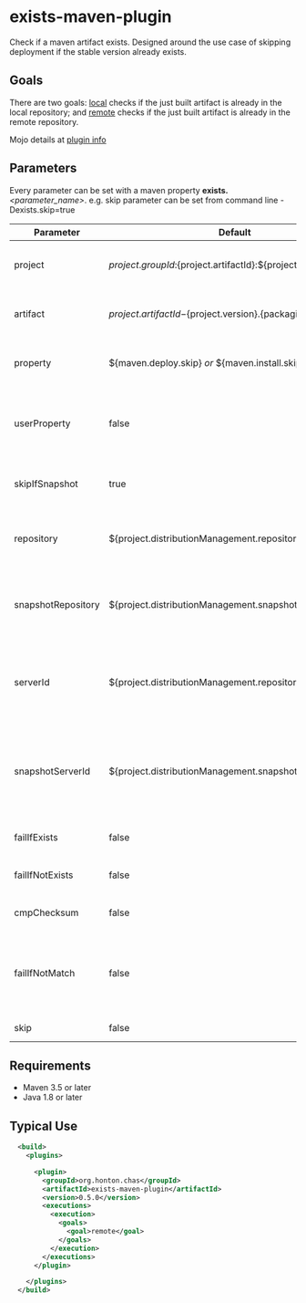 # exists-maven-plugin

Check if a maven artifact exists. Designed around the use case of skipping deployment if the stable version already exists.

## Goals
There are two goals: [local](https://chonton.github.io/exists-maven-plugin/0.5.0/local-mojo.html) checks
if the just built artifact is already in the local repository;
and [remote](https://chonton.github.io/exists-maven-plugin/0.5.0/remote-mojo.html) checks
if the just built artifact is already in the remote repository.

Mojo details at [plugin info](https://chonton.github.io/exists-maven-plugin/0.5.0/plugin-info.html)

## Parameters
Every parameter can be set with a maven property **exists.**_<parameter_name\>_.  e.g. skip parameter can 
be set from command line -Dexists.skip=true

| Parameter | Default | Description |
|-----------|---------|-------------|
|project    |${project.groupId}:${project.artifactId}:${project.version}| The project within the repository to query|
|artifact   |${project.artifactId}-${project.version}.{packaging}|The artifact within the project to query|
|property   |${maven.deploy.skip} _or_ ${maven.install.skip}|The property to receive the result of the query|
|userProperty|false|If the property should be set as a user property, to be available in child projects|
|skipIfSnapshot|true|Skip the query if the project ends with -SNAPSHOT|
|repository |${project.distributionManagement.repository.url}| For remote goal, the repository to query for artifacts|
|snapshotRepository|${project.distributionManagement.snapshotRepository.url}| For remote goal, the repository to query for snapshot artifacts|
|serverId|${project.distributionManagement.repository.id}|For remote goal, the server ID to use for authentication and proxy settings|
|snapshotServerId|${project.distributionManagement.snapshotRepository.id}|For remote goal, the server ID to use for snapshot authentication and proxy settings|
|failIfExists|false|Fail the build if the artifact already exists|
|failIfNotExists|false|Fail the build if the artifact does not exist|
|cmpChecksum|false|Compare checksums of artifacts|
|failIfNotMatch|false|Fail the build if the artifact exists and cmpChecksum is set and checksums do not match|
|skip|false|Skip executing the plugin|

## Requirements
- Maven 3.5 or later
- Java 1.8 or later

## Typical Use

```xml
  <build>
    <plugins>

      <plugin>
        <groupId>org.honton.chas</groupId>
        <artifactId>exists-maven-plugin</artifactId>
        <version>0.5.0</version>
        <executions>
          <execution>
            <goals>
              <goal>remote</goal>
            </goals>
          </execution>
        </executions>
      </plugin>

    </plugins>
  </build>
```
